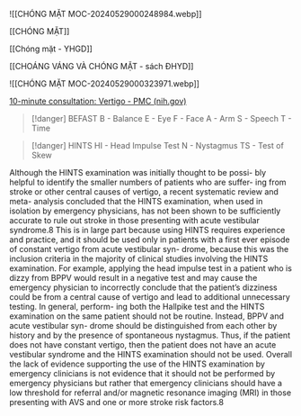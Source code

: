![[CHÓNG MẶT MOC-20240529000248984.webp]]

[[CHÓNG MẶT]]

[[Chóng mặt - YHGD]]

[[CHOÁNG VÁNG VÀ CHÓNG MẶT - sách ĐHYD]]

![[CHÓNG MẶT MOC-20240529000323971.webp]]

[10-minute consultation: Vertigo - PMC (nih.gov)](https://www.ncbi.nlm.nih.gov/pmc/articles/PMC552814/)


> [!danger] BEFAST
> B - Balance
> E - Eye
> F - Face
> A - Arm
> S - Speech
> T - Time


> [!danger] HINTS
> HI - Head Impulse Test
> N  - Nystagmus
> TS - Test of Skew

Although the HINTS examination was initially thought to be possi- bly helpful to identify the smaller numbers of patients who are suffer- ing from stroke or other central causes of vertigo, a recent systematic review and meta- analysis concluded that the HINTS examination, when used in isolation by emergency physicians, has not been shown to be sufficiently accurate to rule out stroke in those presenting with acute vestibular syndrome.8 This is in large part because using HINTS requires experience and practice, and it should be used only in patients with a first ever episode of constant vertigo from acute vestibular syn- drome, because this was the inclusion criteria in the majority of clinical studies involving the HINTS examination. For example, applying the head impulse test in a patient who is dizzy from BPPV would result in a negative test and may cause the emergency physician to incorrectly conclude that the patient’s dizziness could be from a central cause of vertigo and lead to additional unnecessary testing. In general, perform- ing both the Hallpike test and the HINTS examination on the same patient should not be routine. Instead, BPPV and acute vestibular syn- drome should be distinguished from each other by history and by the presence of spontaneous nystagmus. Thus, if the patient does not have constant vertigo, then the patient does not have an acute vestibular syndrome and the HINTS examination should not be used. Overall the lack of evidence supporting the use of the HINTS examination by emergency clinicians is not evidence that it should not be performed by emergency physicians but rather that emergency clinicians should have a low threshold for referral and/or magnetic resonance imaging (MRI) in those presenting with AVS and one or more stroke risk factors.8